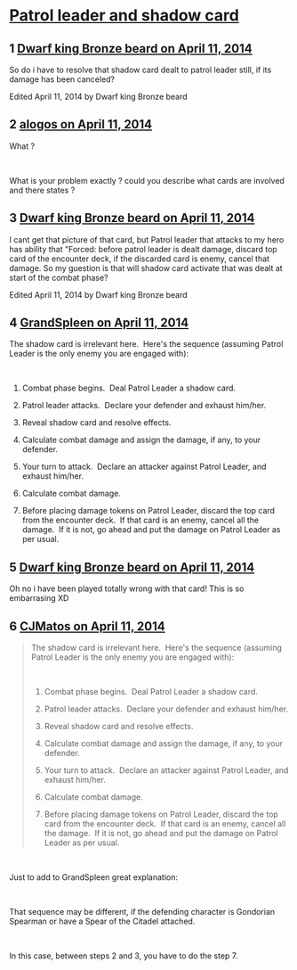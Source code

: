 # [Patrol leader and shadow card](https://community.fantasyflightgames.com/topic/103655-patrol-leader-and-shadow-card/)

## 1 [Dwarf king Bronze beard on April 11, 2014](https://community.fantasyflightgames.com/topic/103655-patrol-leader-and-shadow-card/?do=findComment&comment=1045905)

So do i have to resolve that shadow card dealt to patrol leader still, if its damage has been canceled?

Edited April 11, 2014 by Dwarf king Bronze beard

## 2 [alogos on April 11, 2014](https://community.fantasyflightgames.com/topic/103655-patrol-leader-and-shadow-card/?do=findComment&comment=1045943)

What ?

 

What is your problem exactly ? could you describe what cards are involved and there states ?

## 3 [Dwarf king Bronze beard on April 11, 2014](https://community.fantasyflightgames.com/topic/103655-patrol-leader-and-shadow-card/?do=findComment&comment=1045975)

I cant get that picture of that card, but Patrol leader that attacks to my hero has ability that "Forced: before patrol leader is dealt damage, discard top card of the encounter deck, if the discarded card is enemy, cancel that damage. So my guestion is that will shadow card activate that was dealt at start of the combat phase?

Edited April 11, 2014 by Dwarf king Bronze beard

## 4 [GrandSpleen on April 11, 2014](https://community.fantasyflightgames.com/topic/103655-patrol-leader-and-shadow-card/?do=findComment&comment=1046034)

The shadow card is irrelevant here.  Here's the sequence (assuming Patrol Leader is the only enemy you are engaged with):

 

1) Combat phase begins.  Deal Patrol Leader a shadow card.

2) Patrol leader attacks.  Declare your defender and exhaust him/her.

3) Reveal shadow card and resolve effects.

4) Calculate combat damage and assign the damage, if any, to your defender.

5) Your turn to attack.  Declare an attacker against Patrol Leader, and exhaust him/her.

6) Calculate combat damage.

7) Before placing damage tokens on Patrol Leader, discard the top card from the encounter deck.  If that card is an enemy, cancel all the damage.  If it is not, go ahead and put the damage on Patrol Leader as per usual.

## 5 [Dwarf king Bronze beard on April 11, 2014](https://community.fantasyflightgames.com/topic/103655-patrol-leader-and-shadow-card/?do=findComment&comment=1046051)

Oh no i have been played totally wrong with that card! This is so embarrasing XD

## 6 [CJMatos on April 11, 2014](https://community.fantasyflightgames.com/topic/103655-patrol-leader-and-shadow-card/?do=findComment&comment=1046113)

> The shadow card is irrelevant here.  Here's the sequence (assuming Patrol Leader is the only enemy you are engaged with):
> 
>  
> 
> 1) Combat phase begins.  Deal Patrol Leader a shadow card.
> 
> 2) Patrol leader attacks.  Declare your defender and exhaust him/her.
> 
> 3) Reveal shadow card and resolve effects.
> 
> 4) Calculate combat damage and assign the damage, if any, to your defender.
> 
> 5) Your turn to attack.  Declare an attacker against Patrol Leader, and exhaust him/her.
> 
> 6) Calculate combat damage.
> 
> 7) Before placing damage tokens on Patrol Leader, discard the top card from the encounter deck.  If that card is an enemy, cancel all the damage.  If it is not, go ahead and put the damage on Patrol Leader as per usual.

 

Just to add to GrandSpleen great explanation:

 

That sequence may be different, if the defending character is Gondorian Spearman or have a Spear of the Citadel attached.

 

In this case, between steps 2 and 3, you have to do the step 7.

